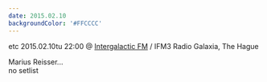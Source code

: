 ```yaml
---
date: 2015.02.10
backgroundColor: '#FFCCCC'
---
```


etc 2015.02.10tu 22:00 @ [Intergalactic FM](http://www.intergalacticfm.com/) / IFM3 Radio Galaxia, The Hague  

Marius Reisser...  
no setlist
